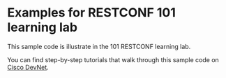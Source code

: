 # Examples for RESTCONF 101 learning lab
This sample code is illustrate in the 101 RESTCONF learning lab.

You can find step-by-step tutorials that walk through this sample code on [Cisco DevNet](http://learninglabs.cisco.com).
